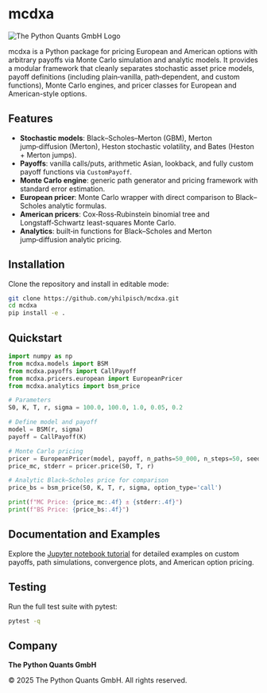 # mcdxa

![The Python Quants GmbH Logo](https://hilpisch.com/tpq_logo.png)

mcdxa is a Python package for pricing European and American options with arbitrary payoffs via Monte Carlo simulation and analytic models. It provides a modular framework that cleanly separates stochastic asset price models, payoff definitions (including plain‑vanilla, path‑dependent, and custom functions), Monte Carlo engines, and pricer classes for European and American-style options.

## Features

- **Stochastic models**: Black–Scholes–Merton (GBM), Merton jump‑diffusion (Merton), Heston stochastic volatility, and Bates (Heston + Merton jumps).
- **Payoffs**: vanilla calls/puts, arithmetic Asian, lookback, and fully custom payoff functions via `CustomPayoff`.
- **Monte Carlo engine**: generic path generator and pricing framework with standard error estimation.
- **European pricer**: Monte Carlo wrapper with direct comparison to Black–Scholes analytic formulas.
- **American pricers**: Cox‑Ross‑Rubinstein binomial tree and Longstaff‑Schwartz least-squares Monte Carlo.
- **Analytics**: built‑in functions for Black–Scholes and Merton jump‑diffusion analytic pricing.

## Installation

Clone the repository and install in editable mode:

```bash
git clone https://github.com/yhilpisch/mcdxa.git
cd mcdxa
pip install -e .
```

## Quickstart

```python
import numpy as np
from mcdxa.models import BSM
from mcdxa.payoffs import CallPayoff
from mcdxa.pricers.european import EuropeanPricer
from mcdxa.analytics import bsm_price

# Parameters
S0, K, T, r, sigma = 100.0, 100.0, 1.0, 0.05, 0.2

# Define model and payoff
model = BSM(r, sigma)
payoff = CallPayoff(K)

# Monte Carlo pricing
pricer = EuropeanPricer(model, payoff, n_paths=50_000, n_steps=50, seed=42)
price_mc, stderr = pricer.price(S0, T, r)

# Analytic Black–Scholes price for comparison
price_bs = bsm_price(S0, K, T, r, sigma, option_type='call')

print(f"MC Price: {price_mc:.4f} ± {stderr:.4f}")
print(f"BS Price: {price_bs:.4f}")
```

## Documentation and Examples

Explore the [Jupyter notebook tutorial](scripts/mcdxa.ipynb) for detailed examples on custom payoffs, path simulations, convergence plots, and American option pricing.

## Testing

Run the full test suite with pytest:

```bash
pytest -q
```

## Company

**The Python Quants GmbH**

© 2025 The Python Quants GmbH. All rights reserved.
